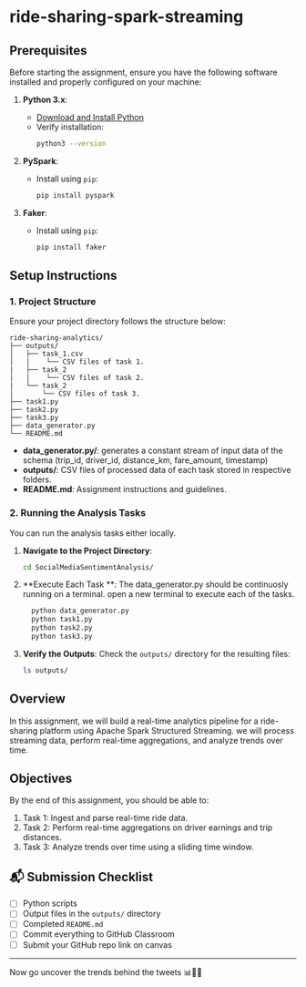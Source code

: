 # ride-sharing-spark-streaming

## **Prerequisites**
Before starting the assignment, ensure you have the following software installed and properly configured on your machine:
1. **Python 3.x**:
   - [Download and Install Python](https://www.python.org/downloads/)
   - Verify installation:
     ```bash
     python3 --version
     ```

2. **PySpark**:
   - Install using `pip`:
     ```bash
     pip install pyspark
     ```

3. **Faker**:
   - Install using `pip`:
     ```bash
     pip install faker
     ```

## **Setup Instructions**

### **1. Project Structure**

Ensure your project directory follows the structure below:

```
ride-sharing-analytics/
├── outputs/
│   ├── task_1.csv
│   |    └── CSV files of task 1.
|   ├── task_2
│   |    └── CSV files of task 2.
|   └── task_2
│       └── CSV files of task 3.
├── task1.py
├── task2.py
├── task3.py
├── data_generator.py
└── README.md
```



- **data_generator.py/**: generates a constant stream of input data of the schema (trip_id, driver_id, distance_km, fare_amount, timestamp)  
- **outputs/**: CSV files of processed data of each task stored in respective folders.
- **README.md**: Assignment instructions and guidelines.

### **2. Running the Analysis Tasks**

You can run the analysis tasks either locally.

1. **Navigate to the Project Directory**:
   ```bash
   cd SocialMediaSentimentAnalysis/
   ```

2. **Execute Each Task **: The data_generator.py should be continuosly running on a terminal. open a new terminal to execute each of the tasks.
   ```bash
     python data_generator.py
     python task1.py
     python task2.py
     python task3.py
   ```

3. **Verify the Outputs**:
   Check the `outputs/` directory for the resulting files:
   ```bash
   ls outputs/
   ```

## **Overview**

In this assignment, we will build a real-time analytics pipeline for a ride-sharing platform using Apache Spark Structured Streaming. we will process streaming data, perform real-time aggregations, and analyze trends over time.

## **Objectives**

By the end of this assignment, you should be able to:

1. Task 1: Ingest and parse real-time ride data.
2. Task 2: Perform real-time aggregations on driver earnings and trip distances.
3. Task 3: Analyze trends over time using a sliding time window.


## 📬 Submission Checklist

- [ ] Python scripts 
- [ ] Output files in the `outputs/` directory  
- [ ] Completed `README.md`  
- [ ] Commit everything to GitHub Classroom  
- [ ] Submit your GitHub repo link on canvas

---

Now go uncover the trends behind the tweets 📊🐤✨


